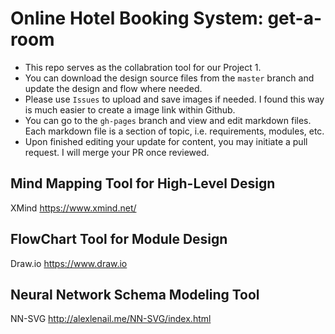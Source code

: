 
# Online Hotel Booking System: get-a-room

* This repo serves as the collabration tool for our Project 1.
* You can download the design source files from the `master` branch and update the design and flow where needed.
* Please use `Issues` to upload and save images if needed. I found this way is much easier to create a image link within Github.  
* You can go to the `gh-pages` branch and view and edit markdown files. Each markdown file is a section of topic, i.e. requirements, modules, etc.
* Upon finished editing your update for content, you may initiate a pull request. I will merge your PR once reviewed.

## Mind Mapping Tool for High-Level Design

XMind <https://www.xmind.net/>

## FlowChart Tool for Module Design

Draw.io <https://www.draw.io>

## Neural Network Schema Modeling Tool

NN-SVG <http://alexlenail.me/NN-SVG/index.html>